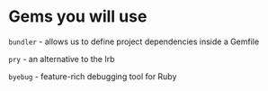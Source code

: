 # Gems you will use
`bundler` - allows us to define project dependencies inside a Gemfile

`pry` - an alternative to the Irb

`byebug` - feature-rich debugging tool for Ruby